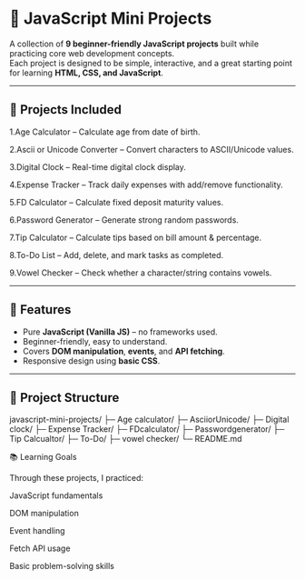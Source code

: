 # 🎯 JavaScript Mini Projects

A collection of **9 beginner-friendly JavaScript projects** built while practicing core web development concepts.  
Each project is designed to be simple, interactive, and a great starting point for learning **HTML, CSS, and JavaScript**.

---

## 📌 Projects Included
1.Age Calculator – Calculate age from date of birth.

2.Ascii or Unicode Converter – Convert characters to ASCII/Unicode values.

3.Digital Clock – Real-time digital clock display.

4.Expense Tracker – Track daily expenses with add/remove functionality.

5.FD Calculator – Calculate fixed deposit maturity values.

6.Password Generator – Generate strong random passwords.

7.Tip Calculator – Calculate tips based on bill amount & percentage.

8.To-Do List – Add, delete, and mark tasks as completed.

9.Vowel Checker – Check whether a character/string contains vowels.

---

## 🚀 Features
- Pure **JavaScript (Vanilla JS)** – no frameworks used.  
- Beginner-friendly, easy to understand.  
- Covers **DOM manipulation**, **events**, and **API fetching**.  
- Responsive design using **basic CSS**.  

---

## 📂 Project Structure
javascript-mini-projects/
├─ Age calculator/
├─ AsciiorUnicode/
├─ Digital clock/
├─ Expense Tracker/
├─ FDcalculator/
├─ Passwordgenerator/
├─ Tip Calcualtor/
├─ To-Do/
├─ vowel checker/
└─ README.md

📚 Learning Goals

Through these projects, I practiced:

JavaScript fundamentals

DOM manipulation

Event handling

Fetch API usage

Basic problem-solving skills
